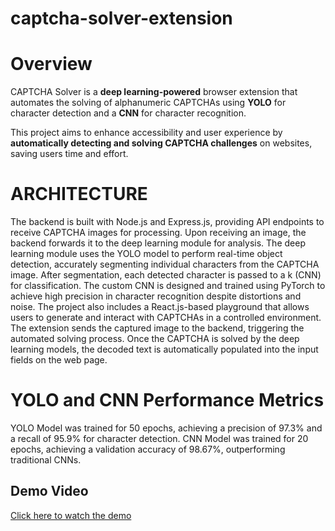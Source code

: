 # captcha-solver-extension
# Overview  
CAPTCHA Solver is a **deep learning-powered** browser extension that automates the solving of alphanumeric CAPTCHAs using **YOLO** for character detection and a **CNN** for character recognition.  

This project aims to enhance accessibility and user experience by **automatically detecting and solving CAPTCHA challenges** on websites, saving users time and effort. 

# ARCHITECTURE
The backend is built with Node.js and Express.js, providing API endpoints to receive CAPTCHA images for processing.
Upon receiving an image, the backend forwards it to the deep learning module for analysis.
The deep learning module uses the YOLO model to perform real-time object detection, accurately segmenting individual characters from the CAPTCHA image.
After segmentation, each detected character is passed to a k (CNN) for classification.
The custom CNN is designed and trained using PyTorch to achieve high precision in character recognition despite distortions and noise.
The project also includes a React.js-based playground that allows users to generate and interact with CAPTCHAs in a controlled environment.
The extension sends the captured image to the backend, triggering the automated solving process.
Once the CAPTCHA is solved by the deep learning models, the decoded text is automatically populated into the input fields on the web page.

# YOLO and CNN Performance Metrics
YOLO Model was trained for 50 epochs, achieving a precision of 97.3% and a recall of 95.9% for character detection.
CNN Model was trained for 20 epochs, achieving a validation accuracy of 98.67%, outperforming traditional CNNs.

## Demo Video
[Click here to watch the demo](https://drive.google.com/file/d/1HcE60CTV0bGbzw_WbpFrJ8CQ9C-g5CRl/view?usp=drive_link)
